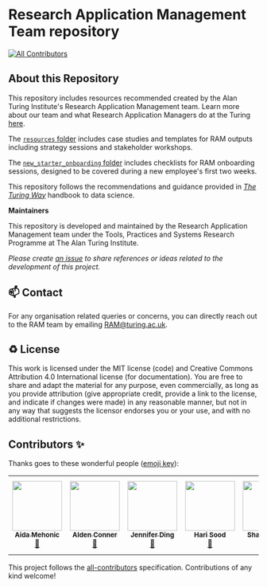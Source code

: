 # Research Application Management Team repository
<!-- ALL-CONTRIBUTORS-BADGE:START - Do not remove or modify this section -->
[![All Contributors](https://img.shields.io/badge/all_contributors-5-orange.svg?style=flat-square)](#contributors-)
<!-- ALL-CONTRIBUTORS-BADGE:END -->

## About this Repository

This repository includes resources recommended created by the Alan Turing Institute's Research Application Management team. Learn more about our team and what Research Application Managers do at the Turing [here](https://www.turing.ac.uk/research/research-programmes/tools-practices-and-systems/research-application-management).

The [`resources` folder](https://github.com/alan-turing-institute/research-application-management/tree/main/resources) includes case studies and templates for RAM outputs including strategy sessions and stakeholder workshops.

The [`new_starter_onboarding` folder](https://github.com/alan-turing-institute/research-application-management/tree/main/new_starter_onboarding) includes checklists for RAM onboarding sessions, designed to be covered during a new employee's first two weeks.

This repository follows the recommendations and guidance provided in *[The Turing Way](https://the-turing-way.netlify.app/welcome)* handbook to data science.

**Maintainers**

This repository is developed and maintained by the Research Application Management team under the Tools, Practices and Systems Research Programme at The Alan Turing Institute.

*Please create [an issue](../../issues) to share references or ideas related to the development of this project.*

📫 Contact
---

For any organisation related queries or concerns, you can directly reach out to the RAM team by emailing [RAM@turing.ac.uk](mailto:RAM@turing.ac.uk).

♻️ License
---

This work is licensed under the MIT license (code) and Creative Commons Attribution 4.0 International license (for documentation).
You are free to share and adapt the material for any purpose, even commercially,
as long as you provide attribution (give appropriate credit, provide a link to the license,
and indicate if changes were made) in any reasonable manner, but not in any way that suggests the
licensor endorses you or your use, and with no additional restrictions.

## Contributors ✨

Thanks goes to these wonderful people ([emoji key](https://allcontributors.org/docs/en/emoji-key)):

<!-- ALL-CONTRIBUTORS-LIST:START - Do not remove or modify this section -->
<!-- prettier-ignore-start -->
<!-- markdownlint-disable -->
<table>
  <tr>
 
   <td align="center"><a href="https://github.com/AidaMehonic"><img src="https://avatars.githubusercontent.com/u/45169136?v=4" width="100px;" alt=""/><br /><sub><b>Aida Mehonic</b></sub></a><br /><a href="#ideas-AidaMehonic" title="RAM">🐏</a></td>
   <td align="center"><a href="https://github.com/aldenc"><img src="https://avatars.githubusercontent.com/u/20688591?v=4" width="100px;" alt=""/><br /><sub><b>Alden Conner</b></sub></a><br /><a href="#ideas-aldenc" title="RAM">🐏</a></td>
   <td align="center"><a href="https://github.com/dingaaling"><img src="https://avatars.githubusercontent.com/u/5104098?v=4" width="100px;" alt=""/><br /><sub><b>Jennifer Ding</b></sub></a><br /><a href="#ideas-dingaaling" title="RAM">🐏</a></td> 
   <td align="center"><a href="https://github.com/harisood"><img src="https://avatars.githubusercontent.com/u/67151373?v=4" width="100px;" alt=""/><br /><sub><b>Hari Sood</b></sub></a><br /><a href="#ideas-harisood" title="RAM">🐏</a></td>   
  <td align="center"><a href="https://github.com/S-Laher"><img src="https://avatars.githubusercontent.com/u/45235675?v=4" width="100px;" alt=""/><br /><sub><b>Shakir Laher</b></sub></a><br /><a href="#ideas-S-Laher" title="RAM">🐏</a></td> 
  <td align="center"><a href="https://github.com/camirincon"><img src="https://avatars.githubusercontent.com/u/80523623?v=4" width="100px;" alt=""/><br /><sub><b>Cami Rincon</b></sub></a><br /><a href="#ideas-camirincon" title="RAO">🐏</a></td> 
  <td align="center"><a href="https://github.com/kallewesterling"><img src="https://avatars.githubusercontent.com/u/7298727?v=4" width="100px;" alt=""/><br /><sub><b>Kalle Westerling</b></sub></a><br /><a href="#ideas-kallewesterling" title="RAM">🐏</a></td> 
   <td align="center"><a href="https://github.com/aranas"><img src="https://avatars.githubusercontent.com/u/6906140?v=4" width="100px;" alt=""/><br /><sub><b>Sophie Arana</b></sub></a><br /><a href="#ideas-aranas" title="RAM">🐏</a></td> 
   <td align="center"><a href="https://github.com/f-rower"><img src="https://avatars.githubusercontent.com/u/29379394?v=4" width="100px;" alt=""/><br /><sub><b>Fran Gomez Medina</b></sub></a><br /><a href="#ideas-f-rower" title="RAM">🐏</a></td> 
     
  </tr>
</table>

<!-- markdownlint-restore -->
<!-- prettier-ignore-end -->

<!-- ALL-CONTRIBUTORS-LIST:END -->

This project follows the [all-contributors](https://github.com/all-contributors/all-contributors) specification. Contributions of any kind welcome!

